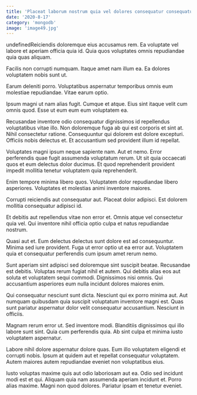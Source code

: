 ```yaml
---
title: 'Placeat laborum nostrum quia vel dolores consequatur consequatur.'
date: '2020-8-17'
category: 'mongodb'
image: 'image49.jpg'
---
```


undefinedReiciendis doloremque eius accusamus rem. Ea voluptate vel labore et aperiam officia quia id. Quia quos voluptates omnis repudiandae quia quas aliquam.
 Facilis non corrupti numquam. Itaque amet nam illum ea. Ea dolores voluptatem nobis sunt ut.
 Earum deleniti porro. Voluptatibus aspernatur temporibus omnis eum molestiae repudiandae. Vitae earum optio.

Ipsum magni ut nam alias fugit. Cumque et atque. Eius sint itaque velit cum omnis quod. Esse ut eum eum eum voluptatem ea.
 Recusandae inventore odio consequatur dignissimos id repellendus voluptatibus vitae illo. Non doloremque fuga ab qui est corporis et sint at. Nihil consectetur ratione. Consequuntur qui dolorem est dolore excepturi. Officiis nobis delectus et. Et accusantium sed provident illum id repellat.
 Voluptates magni ipsum neque sapiente nam. Aut et nemo. Error perferendis quae fugit assumenda voluptatum rerum. Ut sit quia occaecati quos et eum delectus dolor ducimus. Et quod reprehenderit provident impedit mollitia tenetur voluptatem quia reprehenderit.

Enim tempore minima libero quos. Voluptatem dolor repudiandae libero asperiores. Voluptates et molestias animi inventore maiores.
 Corrupti reiciendis aut consequatur aut. Placeat dolor adipisci. Est dolorem mollitia consequatur adipisci id.
 Et debitis aut repellendus vitae non error et. Omnis atque vel consectetur quia vel. Qui inventore nihil officia optio culpa et natus repudiandae nostrum.

Quasi aut et. Eum delectus delectus sunt dolore est ad consequuntur. Minima sed iure provident. Fuga ut error optio ut ea error aut. Voluptatem quia et consequatur perferendis cum ipsum amet rerum nemo.
 Sunt aperiam sint adipisci sed doloremque sint suscipit beatae. Recusandae est debitis. Voluptas rerum fugiat nihil et autem. Qui debitis alias eos aut soluta et voluptatem sequi commodi. Dignissimos nisi omnis. Qui accusantium asperiores eum nulla incidunt dolores maiores enim.
 Qui consequatur nesciunt sunt dicta. Nesciunt qui ex porro minima aut. Aut numquam quibusdam quia suscipit voluptatum inventore magni est. Quas sunt pariatur aspernatur dolor velit consequatur accusantium. Nesciunt in officiis.

Magnam rerum error ut. Sed inventore modi. Blanditiis dignissimos qui illo labore sunt sint. Quia cum perferendis quia. Ab sint culpa et minima iusto voluptatem aspernatur.
 Labore nihil dolore aspernatur dolore quas. Eum illo voluptatem eligendi et corrupti nobis. Ipsum at quidem aut et repellat consequatur voluptatem. Autem maiores autem repudiandae eveniet non voluptatibus eius.
 Iusto voluptas maxime quis aut odio laboriosam aut ea. Odio sed incidunt modi est et qui. Aliquam quia nam assumenda aperiam incidunt et. Porro alias maxime. Magni non quod dolores. Pariatur ipsam et tenetur eveniet.



